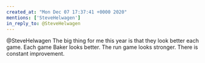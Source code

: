 ```yaml
---
created_at: "Mon Dec 07 17:37:41 +0000 2020"
mentions: ['SteveHelwagen']
in_reply_to: @SteveHelwagen
---
```


@SteveHelwagen The big thing for me this year is that they look better each game. Each game Baker looks better. The run game looks stronger. There is constant improvement.